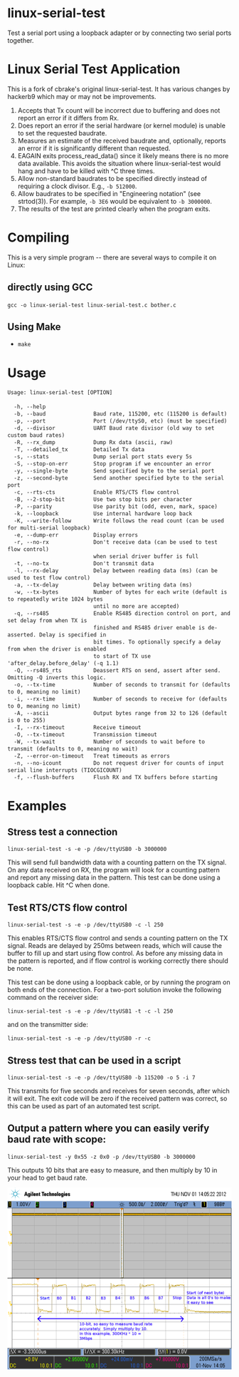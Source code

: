 # linux-serial-test

Test a serial port using a loopback adapter or by connecting two
serial ports together. 

# Linux Serial Test Application

This is a fork of cbrake's original linux-serial-test. It has various
changes by hackerb9 which may or may not be improvements.

1. Accepts that Tx count will be incorrect due to buffering and does
   not report an error if it differs from Rx. 
1. Does report an error if the serial hardware (or kernel module) is
   unable to set the requested baudrate.
1. Measures an estimate of the received baudrate and, optionally,
   reports an error if it is significantly different than requested.
1. EAGAIN exits process_read_data() since it likely means there is no
   more data available. This avoids the situation where
   linux-serial-test would hang and have to be killed with ^C three
   times.
1. Allow non-standard baudrates to be specified directly instead of
   requiring a clock divisor. E.g., `-b 512000`.
1. Allow baudrates to be specified in "Engineering notation" (see
   strtod(3)). For example, `-b 3E6` would be equivalent to `-b 3000000`.
1. The results of the test are printed clearly when the program exits.

# Compiling

This is a very simple program -- there are several ways to compile it on Linux:

## directly using GCC

`gcc -o linux-serial-test linux-serial-test.c bother.c`

## Using Make

- `make`

# Usage

```
Usage: linux-serial-test [OPTION]

  -h, --help
  -b, --baud               Baud rate, 115200, etc (115200 is default)
  -p, --port               Port (/dev/ttyS0, etc) (must be specified)
  -d, --divisor            UART Baud rate divisor (old way to set custom baud rates)
  -R, --rx_dump            Dump Rx data (ascii, raw)
  -T, --detailed_tx        Detailed Tx data
  -s, --stats              Dump serial port stats every 5s
  -S, --stop-on-err        Stop program if we encounter an error
  -y, --single-byte        Send specified byte to the serial port
  -z, --second-byte        Send another specified byte to the serial port
  -c, --rts-cts            Enable RTS/CTS flow control
  -B, --2-stop-bit         Use two stop bits per character
  -P, --parity             Use parity bit (odd, even, mark, space)
  -k, --loopback           Use internal hardware loop back
  -K, --write-follow       Write follows the read count (can be used for multi-serial loopback)
  -e, --dump-err           Display errors
  -r, --no-rx              Don't receive data (can be used to test flow control)
                           when serial driver buffer is full
  -t, --no-tx              Don't transmit data
  -l, --rx-delay           Delay between reading data (ms) (can be used to test flow control)
  -a, --tx-delay           Delay between writing data (ms)
  -w, --tx-bytes           Number of bytes for each write (default is to repeatedly write 1024 bytes
                           until no more are accepted)
  -q, --rs485              Enable RS485 direction control on port, and set delay from when TX is
                           finished and RS485 driver enable is de-asserted. Delay is specified in
                           bit times. To optionally specify a delay from when the driver is enabled
                           to start of TX use 'after_delay.before_delay' (-q 1.1)
  -Q, --rs485_rts          Deassert RTS on send, assert after send. Omitting -Q inverts this logic.
  -o, --tx-time            Number of seconds to transmit for (defaults to 0, meaning no limit)
  -i, --rx-time            Number of seconds to receive for (defaults to 0, meaning no limit)
  -A, --ascii              Output bytes range from 32 to 126 (default is 0 to 255)
  -I, --rx-timeout         Receive timeout
  -O, --tx-timeout         Transmission timeout
  -W, --tx-wait            Number of seconds to wait before to transmit (defaults to 0, meaning no wait)
  -Z, --error-on-timeout   Treat timeouts as errors
  -n, --no-icount          Do not request driver for counts of input serial line interrupts (TIOCGICOUNT)
  -f, --flush-buffers      Flush RX and TX buffers before starting
```


# Examples

## Stress test a connection

    linux-serial-test -s -e -p /dev/ttyUSB0 -b 3000000

This will send full bandwidth data with a counting pattern on the TX signal.
On any data received on RX, the program will look for a counting pattern and
report any missing data in the pattern. This test can be done using a loopback
cable. Hit ^C when done.

## Test RTS/CTS flow control

    linux-serial-test -s -e -p /dev/ttyUSB0 -c -l 250

This enables RTS/CTS flow control and sends a counting pattern on the TX signal.
Reads are delayed by 250ms between reads, which will cause the buffer to fill up
and start using flow control. As before any missing data in the pattern is
reported, and if flow control is working correctly there should be none.

This test can be done using a loopback cable, or by running the program on both
ends of the connection. For a two-port solution invoke the following command on
the receiver side:

    linux-serial-test -s -e -p /dev/ttyUSB1 -t -c -l 250

and on the transmitter side:

    linux-serial-test -s -e -p /dev/ttyUSB0 -r -c

## Stress test that can be used in a script

    linux-serial-test -s -e -p /dev/ttyUSB0 -b 115200 -o 5 -i 7

This transmits for five seconds and receives for seven seconds, after which it
will exit. The exit code will be zero if the received pattern was correct, so this
can be used as part of an automated test script.

## Output a pattern where you can easily verify baud rate with scope:

    linux-serial-test -y 0x55 -z 0x0 -p /dev/ttyUSB0 -b 3000000

This outputs 10 bits that are easy to measure, and then multiply by 10
in your head to get baud rate.

![verify baud rate](README.md.d/measure-baud-rate-example.png)
